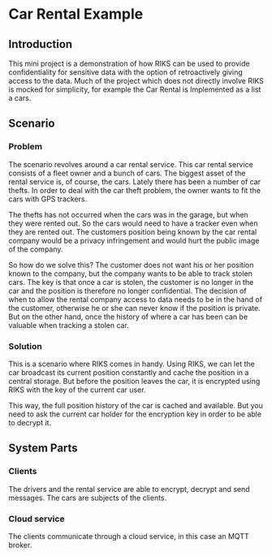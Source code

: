 # Car Rental Example

## Introduction

This mini project is a demonstration of how RIKS can be used to provide confidentiality for sensitive data with the option of retroactively giving access to the data.
Much of the project which does not directly involve RIKS is mocked for simplicity, for example the Car Rental is Implemented as a list a cars.

## Scenario

### Problem

The scenario revolves around a car rental service.
This car rental service consists of a fleet owner and a bunch of cars.
The biggest asset of the rental service is, of course, the cars.
Lately there has been a number of car thefts.
In order to deal with the car theft problem, the owner wants to fit the cars with GPS trackers.

The thefts has not occurred when the cars was in the garage, but when they were rented out.
So the cars would need to have a tracker even when they are rented out.
The customers position being known by the car rental company would be a privacy infringement and would hurt the public image of the company.

So how do we solve this?
The customer does not want his or her position known to the company, but the company wants to be able to track stolen cars.
The key is that once a car is stolen, the customer is no longer in the car and the position is therefore no longer confidential.
The decision of when to allow the rental company access to data needs to be in the hand of the customer, otherwise he or she can never know if the position is private.
But on the other hand, once the history of where a car has been can be valuable when tracking a stolen car.

### Solution

This is a scenario where RIKS comes in handy.
Using RIKS, we can let the car broadcast its current position constantly and cache the position in a central storage.
But before the position leaves the car, it is encrypted using RIKS with the key of the current car user.

This way, the full position history of the car is cached and available.
But you need to ask the current car holder for the encryption key in order to be able to decrypt it.

## System Parts

### Clients

The drivers and the rental service are able to encrypt, decrypt and send messages.
The cars are subjects of the clients.

### Cloud service

The clients communicate through a cloud service, in this case an MQTT broker.


